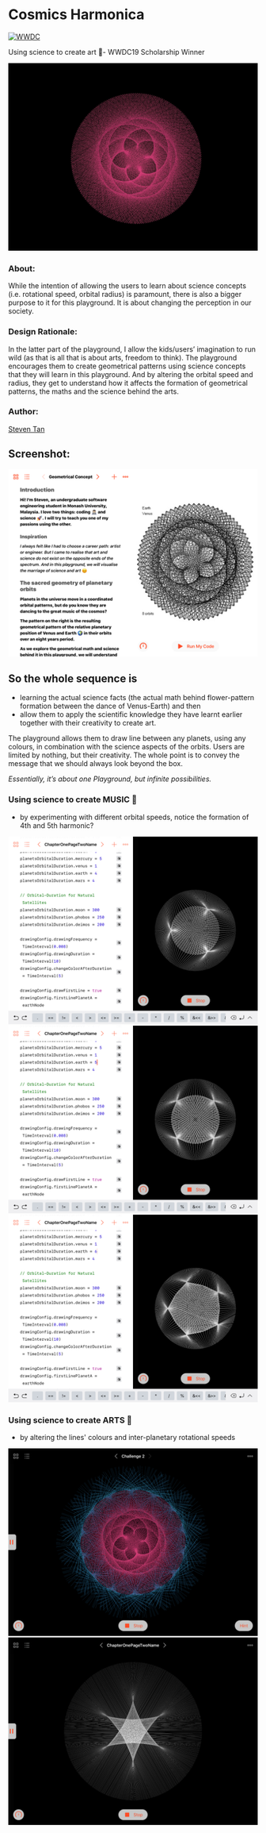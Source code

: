 # Cosmics Harmonica

[![WWDC](https://img.shields.io/badge/WWDC%20Scholarship-Winner-4099FF.svg)](https://developer.apple.com/wwdc)

Using science to create art 🎨- WWDC19 Scholarship Winner

![title](screenshots/readme1.jpg)


### About:

While the intention of allowing the users to learn about science concepts (i.e. rotational speed, orbital radius) is paramount, there is also a bigger purpose to it for this playground. It is about changing the perception in our society.

### Design Rationale:

In the latter part of the playground, I allow the kids/users’ imagination to run wild (as that is all that is about arts, freedom to think). The playground encourages them to create geometrical patterns using science concepts that they will learn in this playground. And by altering the orbital speed and radius, they get to understand how it affects the formation of geometrical patterns, the maths and the science behind the arts.

### Author:
[Steven Tan](https://github.com/StevenTan)

## Screenshot:

![title](screenshots/readme2.PNG)

## So the whole sequence is 
* learning the actual science facts (the actual math behind flower-pattern formation between the dance of Venus-Earth) and then 
* allow them to apply the scientific knowledge they have learnt earlier together with their creativity to create art. 

The playground allows them to draw line between any planets, using any colours, in combination with the science aspects of the orbits. Users are limited by nothing, but their creativity. The whole point is to convey the message that we should always look beyond the box.

*Essentially, it’s about one Playground, but infinite possibilities.*


### Using science to create MUSIC 🎼
* by experimenting with different orbital speeds, notice the formation of 4th and 5th harmonic?

![title](screenshots/readme6.PNG)
![title](screenshots/readme5.PNG)
![title](screenshots/readme8.PNG)


### Using science to create ARTS 🎨
* by altering the lines' colours and inter-planetary rotational speeds

![title](screenshots/readme3.PNG)
![title](screenshots/readme7.PNG)



